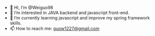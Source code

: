 - 👋 Hi, I’m @Weiguo98
- 👀 I’m interested in JAVA backend and javascript front-end.
- 🌱 I’m currently learning javascript and improve my spring framework skills.
- 📫 How to reach me: guow1227@gmail.com

<!---
Weiguo98/Weiguo98 is a ✨ special ✨ repository because its `README.md` (this file) appears on your GitHub profile.
You can click the Preview link to take a look at your changes.
--->
